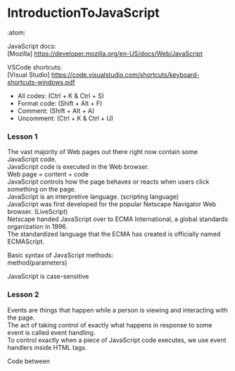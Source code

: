 # IntroductionToJavaScript
:atom:

JavaScript docs:<br/>
[Mozilla] https://developer.mozilla.org/en-US/docs/Web/JavaScript<br/>

VSCode shortcuts:<br/>
[Visual Studio] https://code.visualstudio.com/shortcuts/keyboard-shortcuts-windows.pdf<br/>
 * All codes: (Ctrl + K & Ctrl + S)<br/>
 * Format code: (Shift + Alt + F)<br/>
 * Comment: (Shift + Alt + A)<br/>
 * Uncomment: (Ctrl + K & Ctrl + U)<br/>

### Lesson 1

The vast majority of Web pages out there right now contain some JavaScript code.<br/>
JavaScript code is executed in the Web browser.<br/>
Web page = content + code<br/>
JavaScript controls how the page behaves or reacts when users click something on the page.<br/>
JavaScript is an interpretive language. (scripting language)<br/>
JavaScript was first developed for the popular Netscape Navigator Web browser. (LiveScript)<br/>
Netscape handed JavaScript over to ECMA International, a global standards organization in 1996.<br/>
The standardized language that the ECMA has created is officially named ECMAScript.<br/>

Basic syntax of JavaScript methods:<br/>
method(parameters)<br/>

JavaScript is case-sensitive<br/>

### Lesson 2

Events are things that happen while a person is viewing and interacting with the page.<br/>
The act of taking control of exactly what happens in response to some event is called event handling.<br/>
To control exactly when a piece of JavaScript code executes, we use event handlers inside HTML tags.

Code between <script> tags executes when the page first opens in the browser.<br/>
Functions are placed between <script> tags in the head section.<br/>
Each function is identified by the word function followed by a name.<br/>
Functions are executed when called by event handlers in tags.

A span is an inline element that's only as wide as the characters contained within it.

In inline JavaScript, the outermost quotation marks after the event handler should match.

Each line of code in a JavaScript can end in a line break, or a semicolon, or both.

Events:
* onmouseover
* onclick
* oncontextmenu
* ondblclick

Basic syntax of JavaScript methods:<br/>
```javascript
function name(){
//code
}
```

Debugging JavaScript:<br/>
The browser will always try to execute your JavaScript code.<br/>
You can use console.log() to display JavaScript values in the debugger window<br/>
You can set breakpoints in the JavaScript code.

Enable JavaScript:<br/>
https://www.enable-javascript.com/

### Lesson 3

JavaScript is object-oriented<br/>
It's designed to allow you to treat a Web page as though it were a collection of actual objects in the real world.

Document Object Model (DOM)<br/>
DOM is essentially a set of rules and words you use to access and manipulate things on a Web page.<br/>
DOM defines the names used to refer to many aspects of the environment in which a Web page is showing.<br/>
A Web page is a document.<br/>
The DOM represents that same document so it can be manipulated.<br/>
Which can be modified with a scripting language such as JavaScript.

Objects:
 * screen
 * window
 * navigator
 * location
 * document

Different objects in the object model have different properties and methods.<br/>
Properties are characteristics of the object.<br/>
Methods are things that the object can do.

Basic syntax of JavaScript properties:<br/>
```javascript
object.property
```

Control refers to any element on the page with which a user can interact.

Textbox control:
```html
<label for="username">Enter Username:</label>
<input type="text" id="username">
```

Button control:<br/>
```html
<input type="button" value="Go" onclick="alert('Hello ' + document.getElementById('username').value)" >
```

A literal is a value that never changes<br/>
A variable is a value that can vary

Variable name rules:
 * must start with a letter or an underscore character
 * after the first character, the name can contain any letters, numbers, an underscore, or a hyphen
 * cannot contain blank spaces
 * only punctuation characters allowed are the hyphen and underscore
 * cannot be a reserved word

### Lesson 4

Strings:<br/>
You can actually store anything as a string.<br/>
Unless you want to perform arithmetic (or date arithmetic).
```javascript
var name="Hello string"
```

Numbers:<br/>
Numbers in JavaScript (and all programming languages) are quantities. (scalar values)<br/>
The term "scalar" comes from linear algebra, where it is used to differentiate a single number from a vector or matrix.<br/>
Which you can perform arithmetic calculations.<br/>
You can only do arithmetic with numbers.<br/>
You can store an invalid number as a string.<br/>
You can't store ZIP codes, Social Security numbers, or phone numbers as numbers, but they're not true numbers in the sense of being scalar values.<br/>

Number rules:
 * can contain digits (0-9) and one decimal point (period)
 * the first character in front of the number can be a hyphen to indicate a negative number
 * cannot contain commas, spaces, parentheses, embedded hyphens, or dollar signs
 * never use quotation marks with numbers

toFixed( ) Function:
```javascript
number.toFixed( value )
```
Used to format a number using fixed-point notation.

Dates:<br/>
You can also do date arithmetic (date x days from now, the number of days between two dates)
```javascript
var name = new Date(1999,0-11,1-31)
var halloween = new Date("October 31 2013")
var valentines = new Date("February 14 2015 18:35:00")
```

When you get down to the level of the actual CPU that's doing the math and managing the lists, it's actually more efficient to use zero-based lists, which in turn make the code run faster.

Boolean Values:<br/>
If you assign a value other than true or false, the value you assign will be converted to true or false.<br/>
Any text in quotation marks to a Boolean value will set the value to true.<br/>
False values: (0, -0, null, "", undefined, NaN), any other value will set the value to true.

if Statements:<br/>
if must be typed in lowercase.

```javascript
if (condition) code to execute;
```

### Lesson 5

String Concatenation:<br/>
we can assign strings to a variable and use concatenation to combine the variable to another string.<br/>
use the + operator
```javascript
let myPet = 'dog';
console.log('My favorite animal is the ' + myPet + '.');
```

URI (Uniform Resource Identifier):<br/>
a string that refers to a resource. (URL)<br/>
URNs, by contrast, refer to a resource by a name, in a given namespace, such as the ISBN of a book

UTF-8 (UCS Transformation Format 8):<br/>
World Wide Web's most common character encoding.<br/>
Each character is represented by one to four bytes.<br/>
UTF-8 is backward-compatible with ASCII and can represent any standard Unicode character.

URLs must contain only a special subset of ASCII characters:<br/>
Alphanumeric-
```
a b c d e f g h i j k l m n o p q r s t u v w x y z A B C D E F G H I J K L M N O P Q R S T U V W X Y Z 0 1 2 3 4 5 6 7 8 9 
```
Unreserved-
```
- _ . ~
```
Reserved-
```
! * ' ( ) ; : @ & = + $ , / ? % # [ ]
```


encodeURIComponent() function:<br/>
makes the text that the user typed more palatable as a URL<br/>
makes the URLs more compatible with older computers that had limited character sets or didn't treat spaces the same as more modern computers do.<br/>
encodes a URI by replacing each instance of certain characters by one, two, three, or four escape sequences representing the UTF-8 encoding of the character<br/>
(will only be four escape sequences for characters composed of two "surrogate" characters)
```javascript
// encodes characters such as ?,=,/,&,:
console.log(encodeURIComponent('?x=шеллы'));
// expected output: "%3Fx%3D%D1%88%D0%B5%D0%BB%D0%BB%D1%8B"

console.log(encodeURIComponent('?x=test'));
// expected output: "%3Fx%3Dtest"


//encodeURI() function encodes special characters, except: , / ? : @ & = + $ #

//encodeURIComponent() function encodes special characters 
//and in additional the characters which encodeURI doesn't encode
```

Drop-Down List:<br/>
select tag placed where you want the control to appear on the page.
```javascript
<select id="dropdown"> 
      <option value="1">Bing</option> 
      <option value="2" selected>Google</option> 
    </select>
```

### Lesson 6

HTML5 lets you play audio from the browser without plug-ins

Two audio formats that are free of any patent encumbrances are MP3 and OGG. <br/>
All HTML5-compatible browsers support at least one of these formats. <br/>
Developers offer two copies of every sound file used by their page or application.<br/>
Public domain sound files you can use freely.

See if the browser supports HTML5 audio<br/>
object detection<br/>
Determine whether or not the user's browser is capable of handling the code you intend to use
```javascript
if (window.HTMLAudioElement) {
}
```
window.HTMLAudioElement property<br/>
returns true if the browser can handle HTML5 audio

define a player for playing audio files<br/>
Creating an audio object
```javascript
var myAudioFile = document.createElement('audio');
```

Determine whether the browser can play MP3 sound files or OGG sound files<br/>
.canPlayType Property<br/>
Determine which type of file the browser can play.<br/>
returns "" (a zero-length string) if the browser can't play that file type. <br/>
Otherwise, it'll return maybe or probably.

MP3<br/>
audio/mpeg
OGG<br/>
audio/ogg; codecs="vorbis"

codec is short for compressor/decompressor<br/>
The component of the format that indicates the algorithm used to compress the file. <br/>
The same algorithm decompresses the file for playback.

setAttribute Method<br/>
lets you set the value of any attribute in any tag via JavaScript<br/>
HTML attributes are things inside HTML tags that provide information about that tag.
```javascript
element.setAttribute(attributename,value)
```
element:<br/>
set or change the attribute or variable for a specific element that's already been identified with a getElementById() attribute
attributename:<br/>
assign a value<br/>
must be a valid attribute for the tag type<br/>
value:<br/>
value you want to assign to the attribute

### Lesson 7

Global Variables<br/>
defined outside of functions<br/>
they can be used by any function without passing them to the function as parameters<br/>
a variable that is declared in the global scope<br/>
a variable that is visible from all other scopes

Local Variable<br/>
defined within functions<br/>
They have local scope, which means that they can only be used within the functions that define them.

Scope (lifespan)<br/>
The current context of execution<br/>
The context in which values and expressions are "visible" or can be referenced.<br/>
The scope of a variable defines what other code on the page can access the contents of a variable. 

Variables and the values assigned to them are stored in memory (RAM).<br/>
You'd need to create thousands of variables in a single page for them to have any noticeable impact on the speed or memory of modern devices.

indexOf method<br/>
finding the starting point of a small string contained within a larger string<br/>
value returned by the indexOf method is -1 if smallstring doesn't exist in the larger string at all<br/>
location is zero-based
```javascript
largestring.indexOf(smallstring)
```

substring<br/>
method returns the part of the string between the start and end indexes, or to the end of the string.
```javascript
string.substr(startposition,length)

const str = 'Mozilla';

console.log(str.substring(1, 3));
// expected output: "oz"

console.log(str.substring(2));
// expected output: "zilla"
```

slice<br/>
method returns a shallow copy of a portion of an array into a new array object selected from begin to end <br/>
(end not included) where begin and end represent the index of items in that array.
```javascript
string.slice(start)
```

parseInt(string)<br/>
Returns the integer portion of string as a number (if possible)<br/>
integer always a whole number with no decimal point<br/>
parseInt function always truncates the decimal portion of a number. <br/>
It never rounds numbers

parseFloat(string)<br/>
Returns the floating point portion of a string as a number (if possible)<br/>
floating point number can have a decimal portion

the string can only be converted to a number if the string starts with a numeric digit (0-9), a hyphen (minus sign), or a dot (decimal point)<br/>
If the string to convert can't be converted to a number, then the function returns NaN, which means "not a number."

Converting Numbers to String<br/>
toString() method returns a string representing the specified Number object
```javascript
function hexColour(c) {
  if (c < 256) {
    return Math.abs(c).toString(16);
  }
  return 0;
}

console.log(hexColour(233));
// expected output: "e9"

console.log(hexColour('11'));
// expected output: "b"
```

You can also concatenate, with a + sign, the number to some string. <br/>
It can even be an empty string

### Lesson 8

Arrays <br/>
a list of items<br/>
Arrays are list-like objects whose prototype has methods to perform traversal and mutation operations. <br/>
Neither the length of a JavaScript array nor the types of its elements are fixed.<br/>
it must start with a letter and cannot contain spaces or special characters<br/>
Make reference to an array element with a subscript (sub) in square brackets.<br/>
starting at 0 (zero) with the first item on the left<br/>
For a multidimensional array, specify additional subscripts.
```javascript
var color = new Array();
color[0]="Red";
color[1]="Green";
color[2]="Blue";

var color2=new Array("Red","Green","Blue");

var color3 = new Array();
var color3=["Red","Green","Blue"];
```

Array Length<br/>
returns a number indicating how many elements are in the array.
```javascript
arrayname.length
```

Array Sort()<br/>
organizes the elements into ascending order (alphabetical order)

Array Reverse()<br/>
reverses whatever order elements happen to be in at the moment<br/>
If you apply a .reverse() right after a .sort(), you'll get a descending sort order, Z-A. 

For Loops<br/>
repeating a loop a predetermined number of times
```javascript
for (start; condition; increment) {
 code to be executed
}
``` 
You can use ++ to increment the value by one, or -- to decrement the value by 1.

While Loops<br/>
loops repeat one or more lines of code as long as some condition remains true
```javascript
while (condition) {
 code to be executed
}
```

do while loop
```javascript
do {
 code to be executed
} while (condition)
```

Switch Statement
```javascript
switch(value)
{
case x1:
  code to execute;
  break;
case x2:
  code to execute;
  break;
default:
  code to execute;
}
```

Ternary Operator<br/>
conditional operator<br/>
shorthand notation for making small, simple if decisions, usually just to assign a value to a variable
```javascript
condition ? return if true : return if false;

var age = 64
var admission = "Your cost: $" + (age < 60 ? "7.50" : "5.00");
```

== operator<br/>
returns true if the values being compared are equal

=== operator<br/>
returns true only if the values and the data types being compared are the same

testing and debugging code<br/>
console.write()<br/>
console.log()<br/>
alert()

### Lesson 9

JavaScript Timers (timing events)<br/>
put time delays on code execution<br/>
passage of time, rather than a mouse click or other user activity, causes the event<br/>
Timing events are also used for slideshows and many kinds of animated transition events.


setTimeout("function", milliseconds)<br/>
Executes the named function once, after waiting the number of seconds specified by milliseconds.<br/>
call some function once, after a time delay.

setInterval("function", milliseconds)<br/>
Executes code or a function repeatedly at specific time intervals. <br/>
It's kind of like a loop but with a time delay each time through the loop.<br/>
call some function repeatedly, with a time delay between each call.

Half a second = 500 milliseconds

```javascript
var name = setInterval("function", milliseconds):

//clearInterval or clearTimeout to stop the timer
clearInterval(name)
clearTimeout(name)
```

window.onload()<br/>
Make sure everything is loaded<br/>
The onload event occurs when an object has been loaded.<br/>
The load event fires when a given resource has loaded.<br/>
call some function or execute some code after the entire Web page has been fully downloaded.
```javascript
window.onload = function() {
   JavaScript code to execute on page load;
}
```

CSS style classes<br/>
transition property that allows you to animate the application of a CSS property by extending the time it takes for the property to be applied.

CSS fadein 
``` CSS
/* Style to fadein */
    .fadein {
      opacity: 1;
      transition: all ease-out 0.25s;
    }
```

CSS fadeout 
``` CSS
/* Style to fadeout */
    .fadeout {
      opacity: 0;
      transition: all ease-out 0.25s;
    }
```

The opacity property specifies the opacity/transparency of an element.
```CSS
img {
  opacity: 0.5;
}

img:hover {
  opacity: 1.0;
}
```

CSS .class Selector<br/>
selects elements with a specific class attribute
```CSS
//class="intro"

.intro {
  background-color: yellow;
}
```

jQuery<br/>
The most famous and most widely-used JavaScript library

### Lesson 10

Downloading jQuery https://jquery.com/download/

Google CDN https://developers.google.com/speed/libraries/devguide#jquery

Microsoft CDN https://www.asp.net/ajax/cdn#jQuery_Releases_on_the_CDN_0


jQuery <br/>
jQuery is a JavaScript library<br/>
make it much easier to use JavaScript<br/>
a library of prewritten JavaScript code that allows you to do more with JavaScript using relative short, simple code<br/>
jQuery's motto is Write less, do more<br/>
jQuery is a free external file of JavaScript code that you can use in your own site for free<br/>
jQuery takes a lot of common tasks that require many lines of JavaScript code to accomplish, and wraps them into methods that you can call with a single line of code.<br/>
jQuery also simplifies a lot of the complicated things from JavaScript, like AJAX calls and DOM manipulation

The jQuery library contains the following features:<br/>
 * HTML/DOM manipulation
 * CSS manipulation
 * HTML event methods
 * Effects and animations
 * AJAX
 * Utilities

Versions 

Version1<br/>
Versions that start with 1 continue to provide support for Internet Explorer versions 6, 7, and 8

Version2<br/>
Versions starting with 2 offer all the same tools and capabilities that versions starting 1<br/>
Version 2 does not include code that allows all jQuery features to work in those older Internet Explorer versions 6, 7, and 8

MinVersion<br/>
minified or min version<br/>
everything that can be done to minimize the file size has been done<br/>
The production version removes all of the line breaks and indents to make the file smaller and faster

internal JavaScript code <br/>
JavaScript code is "inside" the page in which it's executed 

external JavaScript code<br/>
Any JavaScript code can be stored in an external file and linked to the current page using a <script src="..."> tag<br/>
put the JavaScript code in its own separate file, then just link each page to the external file<br/>
To link to an external JavaScript file, you use a <script> tag with an src (source) attribute
```javascript
<script src="path"></script>
```

CDN (Content Development Network)<br/>
a system of distributed servers (network) that deliver pages and other web content to a user, based on the geographic locations of the user, the origin of the webpage and the content delivery server<br/>
most people use jQuery from a CDN<br/>
As an alternative to downloading and serving the file yourself, you can serve it from a CDN (Content Development Network)
```javascript
//Google's CDN
<script src="//ajax.googleapis.com/ajax/libs/jquery/1.9.1/jquery.min.js">
</script>

//Microsoft's CDN
<script src="http://ajax.aspnetcdn.com/ajax/jquery/jquery-1.9.1.min.js">
</script>
```

Using jQuery <br/>
use the $ symbol<br/>
Some people think of the dollar sign as meaning using jQuery or get from the jQuery library or just get<br/>
the $ is basically telling the Web browser to look in the jQuery library for the JavaScript code to execute<br/>
it's important that any elements in the page that are affected by jQuery code actually exist in the page, fully rendered on the screen, before jQuery attempts to act on the element.

anonymous function<br/>
one or more lines of code that are executed in sequence<br/>
called an anonymous function because it doesn't have a specific name

document.ready<br/>
Virtually all jQuery code that you write yourself should be placed inside a $(document).ready(function () { . . . }); block. <br/>
jQuery syntax for when the page is fully loaded and ready<br/>
jQuerys way of saying Let the entire page load before trying to execute any jQuery code<br/>
the document.ready code is always the same<br/>
all of the jQuery code on a page is typically placed inside the curly braces and parens of the document.ready block (or its shorthand equivalent)

```javascript
<script>
$(document).ready(function() {
 // jQuery code to execute after page load
});
</script>
```

All the jQuery code for any given page is usually placed inside the curly braces and parentheses of that block to ensure that none of the code tries to execute before the page is ready for code execution

```javascript
<script>
$(function() {
  // jQuery code to execute after page load
});
</script>
```
The longer document.ready() syntax at least gives you some clue as to what the code means.

Writing jQuery Code<br/>
you rely on the $ to call prewritten code from the jQuery library
```javascript
$("selector").event(function(){
  code to execute;
 }); 
```

selector <br/>
the element, or type of element, that will call the code<br/>
having the option to write code that applies to multiple elements on the page is one of jQuery's best features<br/>
you can put just about any CSS selector in place of selector to apply the code to any number of elements on a page, just as you can use CSS selectors to apply

event <br/>
the name of the action that, when performed on the element or element type, will call the code

jQuery Selectors<br/>
describes the element or elements that trigger an event or are acted upon by jQuery<br/>
If the selector matches an element type, then the code applies to all elements of that type<br/>
selector naming scheme similar to CSS<br/>
selector syntax that you use to target the function is the same as the selector syntax that you use for targeting CSS style rules

In CSS, you can use # in a selector to apply the style to the element that has that ID name. <br/>
The same concept applies to jQuery.

best of both worlds with selectors<br/>
write a jQuery function that applies to any one element on the page, or to many elements

jQuery Events<br/>
describes an action that must be performed to fire (execute) the jQuery code

jQuery Special Effects<br/>
built-in effects<br/>
jQuery effects are written to work even with older Web browsers<br/>
The ability to apply JavaScript in much the same way you can apply CSS is one of jQuery's best features
```javascript
$("selector").effect(value);
```
value is optional and can be omitted.<br/>
If included, it has to be a valid jQuery keyword, like slow or fast, or a number expressing the number of milliseconds.
